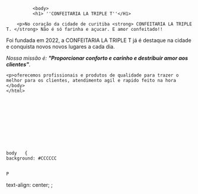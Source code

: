 <!DOCTYPE html>
<html lang="pt-br"> 
    <head>
       <meta charset="UTF-8">
       <title>  CONFEITARIA </title>
       </head>

              <body>
              <h1> ''CONFEITARIA LA TRIPLE T''</H1>

        <p>No coração da cidade de curitiba <strong> CONFEITARIA LA TRIPLE T. </strong> Não é só farinha e açucar. E amor confeitado!! 
   Foi fundada em 2022, a CONFEITARIA LA TRIPLE T já é destaque na cidade e conquista novos novos lugares a cada dia.</p>
   <p><em>Nossa missão é: <strong>"Proporcionar conforto e carinho e destribuir amor aos clientes"</strong>.</em></p>

    <p>oferecemos profissionais e produtos de qualidade para trazer o melhor para os clientes, atendimento agil e rapido feito na hora
    </body>
    </html>
    
    
    
    
    
    
    
    
    
    
    
    body   {
	background: #CCCCCC


	P  
   text-align: 	center;
   ;


